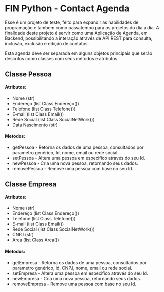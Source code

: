 # FIN Python - Contact Agenda

Esse é um projeto de teste, feito para expandir as habilidades de programação e tambem como passatempo para os projetos do dia a dia. A finalidade deste projeto é servir como uma Aplicação de Agenda, em Backend, possibilitando a interação através de API REST para consulta, inclusão, exclusão e edição de contatos.

Esta agenda deve ser separada em alguns objetos principais que serão descritos como classes com seus métodos e atributos.

## Classe Pessoa

#### Atributos:
- Nome (str)
- Endereço (list Class Endereço()) 
- Telefone (list Class Telefone()) 
- E-mail (list Class Email()) 
- Rede Social (list Class SocialNetWork()) 
- Data Nascimento (str)

#### Metodos:
- getPessoa - Retorna os dados de uma pessoa, consultados por parametro genérico, Id, nome, email ou rede social.
- setPessoa - Altera uma pessoa em especifico através do seu Id.
- newPessoa - Cria uma nova pessoa, retornando seus dados.
- removePessoa - Remove uma pessoa com base no seu Id.

## Classe Empresa

#### Atributos:
- Nome (str)
- Endereço (list Class Endereço()) 
- Telefone (list Class Telefone()) 
- E-mail (list Class Email()) 
- Rede Social (list Class SocialNetWork()) 
- CNPJ (str)
- Area (list Class Area())

#### Metodos:
- getEmpresa - Retorna os dados de uma pessoa, consultados por parametro genérico, id, CNPJ, nome, email ou rede social.
- setEmpresa - Altera uma pessoa em especifico através do seu Id.
- newEmpresa - Cria uma nova pessoa, retornando seus dados.
- removeEmpresa - Remove uma pessoa com base no seu Id.
